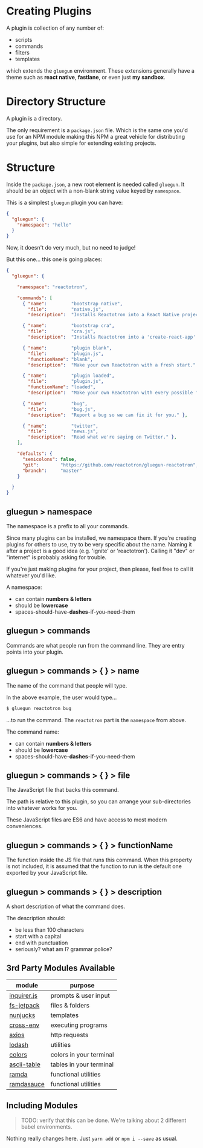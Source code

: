 # Creating Plugins

A plugin is collection of any number of:

* scripts
* commands
* filters
* templates

which extends the `gluegun` environment. These extensions generally have a
theme such as **react native**, **fastlane**, or even just **my sandbox**.


# Directory Structure

A plugin is a directory.

The only requirement is a `package.json` file. Which is the same one you'd use
for an NPM module making this NPM a great vehicle for distributing your plugins,
but also simple for extending existing projects.

# Structure

Inside the `package.json`, a new root element is needed called `gluegun`. It
should be an object with a non-blank string value keyed by `namespace`.

This is a simplest `gluegun` plugin you can have:

```json
{
  "gluegun": {
    "namespace": "hello"
  }
}
```

Now, it doesn't do very much, but no need to judge!

But this one... this one is going places:

```json
{
  "gluegun": {

    "namespace": "reactotron",

    "commands": [
      { "name":         "bootstrap native",
        "file":         "native.js",
        "description":  "Installs Reactotron into a React Native project." },

      { "name":         "bootstrap cra",
        "file":         "cra.js",
        "description":  "Installs Reactotron into a 'create-react-app' React JS app" },

      { "name":         "plugin blank",
        "file":         "plugin.js",
        "functionName": "blank",
        "description":  "Make your own Reactotron with a fresh start." },

      { "name":         "plugin loaded",
        "file":         "plugin.js",
        "functionName": "loaded",
        "description":  "Make your own Reactotron with every possible feature documented." },

      { "name":         "bug",
        "file":         "bug.js",
        "description":  "Report a bug so we can fix it for you." },

      { "name":         "twitter",
        "file":         "news.js",
        "description":  "Read what we're saying on Twitter." },
    ],

    "defaults": {
      "semicolons": false,
      "git":        "https://github.com/reactotron/gluegun-reactotron",
      "branch":     "master"
    }

  }
}
```


## gluegun &gt; namespace
The namespace is a prefix to all your commands.

Since many plugins can be installed, we namespace them. If you're creating plugins
for others to use, try to be very specific about the name. Naming it after a project
is a good idea (e.g. 'ignite' or 'reactotron'). Calling it "dev" or "internet" is
probably asking for trouble.

If you're just making plugins for your project, then please, feel free to call it
whatever you'd like.

A namespace:

* can contain **numbers & letters**
* should be **lowercase**
* spaces-should-have-**dashes**-if-you-need-them

## gluegun &gt; commands

Commands are what people run from the command line. They are entry
points into your plugin.


## gluegun &gt; commands &gt; { } &gt; name

The name of the command that people will type.

In the above example, the user would type...

```sh
$ gluegun reactotron bug
```

...to run the command. The `reactotron` part is the `namespace` from above.

The command name:

* can contain **numbers & letters**
* should be **lowercase**
* spaces-should-have-**dashes**-if-you-need-them


## gluegun &gt; commands &gt; { } &gt; file

The JavaScript file that backs this command.

The path is relative to this plugin, so you can arrange your
sub-directories into whatever works for you.

These JavaScript files are ES6 and have access to most modern conveniences.

## gluegun &gt; commands &gt; { } &gt; functionName

The function inside the JS file that runs this command. When this property
is not included, it is assumed that the function to run is the default one
exported by your JavaScript file.

## gluegun &gt; commands &gt; { } &gt; description

A short description of what the command does.

The description should:

* be less than 100 characters
* start with a capital
* end with punctuation
* seriously? what am I? grammar police?


## 3rd Party Modules Available

| module     | purpose              |
|------------|----------------------|
| [inquirer.js](https://github.com/SBoudrias/Inquirer.js) | prompts & user input |
| [fs-jetpack](https://github.com/szwacz/fs-jetpack)      | files & folders |
| [nunjucks](https://github.com/mozilla/nunjucks)         | templates |
| [cross-env](https://github.com/kentcdodds/cross-env)    | executing programs |
| [axios](https://github.com/mzabriskie/axios)            | http requests |
| [lodash](https://github.com/lodash/lodash)              | utilities |
| [colors](https://github.com/Marak/colors.js)            | colors in your terminal |
| [ascii-table](https://github.com/sorensen/ascii-table)  | tables in your terminal |
| [ramda](https://github.com/ramda/ramda)                 | functional utilities |
| [ramdasauce](https://github.com/skellock/ramdasauce)    | functional utilities |

## Including Modules

> TODO: verify that this can be done.  We're talking about 2 different babel environments.

Nothing really changes here.  Just `yarn add` or `npm i --save` as usual.

